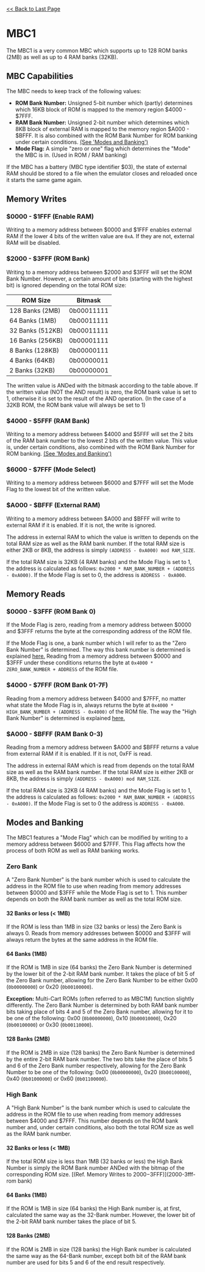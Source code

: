 [<< Back to Last Page](../)

# MBC1

The MBC1 is a very common MBC which supports up to 128 ROM banks (2MB) as well as up to 4 RAM banks (32KB).

## MBC Capabilities

The MBC needs to keep track of the following values:

* **ROM Bank Number:** Unsigned 5-bit number which (partly) determines which 16KB block of ROM is mapped to the memory region $4000 - $7FFF.
* **RAM Bank Number:** Unsigned 2-bit number which determines which 8KB block of external RAM is mapped to the memory region $A000 - $BFFF. It is also combined with the ROM Bank Number for ROM banking under certain conditions. [(See 'Modes and Banking')](#modes-and-banking)
* **Mode Flag:** A simple "zero or one" flag which determines the "Mode" the MBC is in. (Used in ROM / RAM banking)

If the MBC has a battery (MBC type identifier $03), the state of external RAM should be stored to a file when the emulator closes and reloaded once it starts the same game again.

## Memory Writes

### $0000 - $1FFF (Enable RAM)

Writing to a memory address between $0000 and $1FFF enables external RAM if the lower 4 bits of the written value are `0xA`. If they are not, external RAM will be disabled.

### $2000 - $3FFF (ROM Bank)

Writing to a memory address between $2000 and $3FFF will set the ROM Bank Number. However, a certain amount of bits (starting with the highest bit) is ignored depending on the total ROM size:

| **ROM Size**     | **Bitmask** |
| ---------------- | ----------- |
| 128 Banks (2MB)  | 0b00011111  |
| 64 Banks (1MB)   | 0b00011111  |
| 32 Banks (512KB) | 0b00011111  |
| 16 Banks (256KB) | 0b00001111  |
| 8 Banks (128KB)  | 0b00000111  |
| 4 Banks (64KB)   | 0b00000011  |
| 2 Banks (32KB)   | 0b00000001  |

The written value is ANDed with the bitmask according to the table above. If the written value (NOT the AND result) is zero, the ROM bank value is set to 1, otherwise it is set to the result of the AND operation. (In the case of a 32KB ROM, the ROM bank value will always be set to 1)

### $4000 - $5FFF (RAM Bank)

Writing to a memory address between $4000 and $5FFF will set the 2 bits of the RAM bank number to the lowest 2 bits of the written value. This value is, under certain conditions, also combined with the ROM Bank Number for ROM banking. [(See 'Modes and Banking')](#modes-and-banking)

### $6000 - $7FFF (Mode Select)

Writing to a memory address between $6000 and $7FFF will set the Mode Flag to the lowest bit of the written value.

### $A000 - $BFFF (External RAM)

Writing to a memory address between $A000 and $BFFF will write to external RAM if it is enabled. If it is not, the write is ignored.

The address in external RAM to which the value is written to depends on the total RAM size as well as the RAM bank number. If the total RAM size is either 2KB or 8KB, the address is simply `(ADDRESS - 0xA000) mod RAM_SIZE`.

If the total RAM size is 32KB (4 RAM banks) and the Mode Flag is set to 1, the address is calculated as follows: `0x2000 * RAM_BANK_NUMBER + (ADDRESS - 0xA000)`. If the Mode Flag is set to 0, the address is `ADDRESS - 0xA000`.

## Memory Reads

### $0000 - $3FFF (ROM Bank 0)

If the Mode Flag is zero, reading from a memory address between $0000 and $3FFF returns the byte at the corresponding address of the ROM file.

If the Mode Flag is one, a bank number which I will refer to as the "Zero Bank Number" is determined. The way this bank number is determined is explained [here.](#zero-bank) Reading from a memory address between $0000 and $3FFF under these conditions returns the byte at `0x4000 * ZERO_BANK_NUMBER + ADDRESS` of the ROM file.

### $4000 - $7FFF (ROM Bank 01-7F)

Reading from a memory address between $4000 and $7FFF, no matter what state the Mode Flag is in, always returns the byte at `0x4000 * HIGH_BANK_NUMBER + (ADDRESS - 0x4000)` of the ROM file. The way the "High Bank Number" is determined is explained [here.](#high-bank)

### $A000 - $BFFF (RAM Bank 0-3)

Reading from a memory address between $A000 and $BFFF returns a value from external RAM if it is enabled. If it is not, 0xFF is read.

The address in external RAM which is read from depends on the total RAM size as well as the RAM bank number. If the total RAM size is either 2KB or 8KB, the address is simply `(ADDRESS - 0xA000) mod RAM_SIZE`.

If the total RAM size is 32KB (4 RAM banks) and the Mode Flag is set to 1, the address is calculated as follows: `0x2000 * RAM_BANK_NUMBER + (ADDRESS - 0xA000)`. If the Mode Flag is set to 0 the address is `ADDRESS - 0xA000`.

## Modes and Banking

The MBC1 features a "Mode Flag" which can be modified by writing to a memory address between $6000 and $7FFF. This Flag affects how the process of both ROM as well as RAM banking works.

### Zero Bank

A "Zero Bank Number" is the bank number which is used to calculate the address in the ROM file to use when reading from memory addresses between $0000 and $3FFF while the Mode Flag is set to 1. This number depends on both the RAM bank number as well as the total ROM size.

#### 32 Banks or less (< 1MB)

If the ROM is less than 1MB in size (32 banks or less) the Zero Bank is always 0. Reads from memory addresses between $0000 and $3FFF will always return the bytes at the same address in the ROM file.

#### 64 Banks (1MB)

If the ROM is 1MB in size (64 banks) the Zero Bank Number is determined by the lower bit of the 2-bit RAM bank number. It takes the place of bit 5 of the Zero Bank number, allowing for the Zero Bank Number to be either 0x00 (`0b00000000`) or 0x20 (`0b00100000`).

**Exception:** Multi-Cart ROMs (often referred to as MBC1M) function slightly differently. The Zero Bank Number is determined by both RAM bank number bits taking place of bits 4 and 5 of the Zero Bank number, allowing for it to be one of the following: 0x00 (`0b00000000`), 0x10 (`0b00010000`), 0x20 (`0b00100000`) or 0x30 (`0b00110000`).

#### 128 Banks (2MB)

If the ROM is 2MB in size (128 banks) the Zero Bank Number is determined by the entire 2-bit RAM bank number. The two bits take the place of bits 5 and 6 of the Zero Bank number respectively, allowing for the Zero Bank Number to be one of the following: 0x00 (`0b00000000`), 0x20 (`0b00100000`), 0x40 (`0b01000000`) or 0x60 (`0b01100000`).

### High Bank

A "High Bank Number" is the bank number which is used to calculate the address in the ROM file to use when reading from memory addresses between $4000 and $7FFF. This number depends on the ROM bank number and, under certain conditions, also both the total ROM size as well as the RAM bank number.

#### 32 Banks or less (< 1MB)

If the total ROM size is less than 1MB (32 banks or less) the High Bank Number is simply the ROM Bank number ANDed with the bitmap of the corresponding ROM size. [(Ref. Memory Writes to $2000-$3FFF)](2000-3fff-rom bank)

#### 64 Banks (1MB)

If the ROM is 1MB in size (64 banks) the High Bank number is, at first, calculated the same way as the 32-Bank number. However, the lower bit of the 2-bit RAM bank number takes the place of bit 5.

#### 128 Banks (2MB)

If the ROM is 2MB in size (128 banks) the High Bank number is calculated the same way as the 64-Bank number, except both bit of the RAM bank number are used for bits 5 and 6 of the end result respectively.